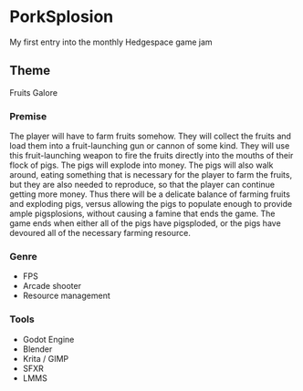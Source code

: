 # PorkSplosion

My first entry into the monthly Hedgespace game jam

## Theme

Fruits Galore

### Premise

The player will have to farm fruits somehow.  They will collect the fruits and load them into a
fruit-launching gun or cannon of some kind.  They will use this fruit-launching weapon to fire the
fruits directly into the mouths of their flock of pigs.  The pigs will explode into money.  The pigs
will also walk around, eating something that is necessary for the player to farm the fruits, but
they are also needed to reproduce, so that the player can continue getting more money.  Thus there
will be a delicate balance of farming fruits and exploding pigs, versus allowing the pigs to
populate enough to provide ample pigsplosions, without causing a famine that ends the game.  The
game ends when either all of the pigs have pigsploded, or the pigs have devoured all of the
necessary farming resource.

### Genre

- FPS
- Arcade shooter
- Resource management

### Tools

- Godot Engine
- Blender
- Krita / GIMP
- SFXR
- LMMS
